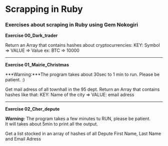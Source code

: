 # Scrapping in Ruby

### Exercises about scraping in Ruby using Gem Nokogiri

**Exercise 00_Dark_trader**

<p>Return an Array that contains hashes about cryptocurrencies:   
KEY: Symbol => VALUE => Value   
ex: BTC => 10000</p>

-------------------------------

**Exercise 01_Mairie_Christmas**

***Warning:***The program takes about 30sec to 1 min to run. Please be patient. :)

<p> Get mail adress of all townhall in the 95 dept.   
Return an Array that contains hashes like that:   
KEY: Name of the city => VALUE: email adress </p>

-------------------------------

**Exercise 02_Cher_depute**

***Warning:*** The program takes a few minutes tu RUN, please be patient.   
It will takes about 5min to print all the output.   


<p>Get a list stocked in an array of hashes of all Depute First Name, Last Name and Email Adress   </p>

